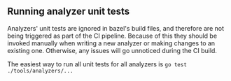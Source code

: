 ## Running analyzer unit tests

Analyzers' unit tests are ignored in bazel's build files, and therefore are not being triggered as part of the CI
pipeline. Because of this they should be invoked manually when writing a new analyzer or making changes to an existing
one. Otherwise, any issues will go unnoticed during the CI build.

The easiest way to run all unit tests for all analyzers is  `go test ./tools/analyzers/...`